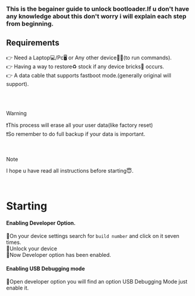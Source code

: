 ### This is the begainer guide to unlock bootloader.If u don't have any knowledge about this don't worry i will explain each step from beginning.




## Requirements
👉 Need a Laptop💻/Pc🖥️ or Any other device👨‍💻(to run commands).
<br>👉 Having a way to restore♻️ stock if any device bricks📲 occurs.
<br>👉 A data cable that supports fastboot mode.(generally original will support).

<br>
<br>


>[!WARNING]
>❗This process will erase all your user data(like factory reset)
<br>❗So remember to do full backup if your data is important.


<br>

>[!NOTE]
>I hope u have read all instructions before starting😇.

<br>

# Starting
#### Enabling Developer Option.
🔑On your device settings search for ```build number``` and click on it seven times. <br> 🔑Unlock your device <br> 🔑Now Developer option has been enabled.

#### Enabling USB Debugging mode
🔆Open developer option you will find an option USB Debugging Mode just enable it.


